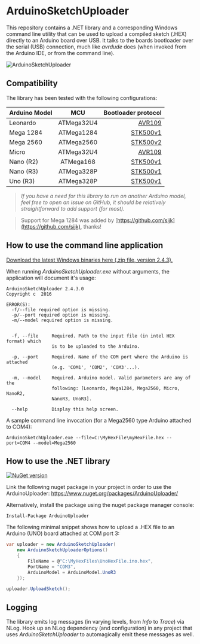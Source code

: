 # ArduinoSketchUploader

This repository contains a .NET library and a corresponding Windows command line utility that can be used to upload a compiled sketch (.HEX) directly to an Arduino board over USB. It talks to the boards bootloader over the serial (USB) connection, much like *avrdude* does (when invoked from the Arduino IDE, or from the command line).

![ArduinoSketchUploader](https://github.com/christophediericx/ArduinoSketchUploader/blob/master/Images/ArduinoSketchUploader.png)

## Compatibility ##

The library has been tested with the following configurations:

| Arduino Model | MCU           | Bootloader protocol                                |
| ------------- |:-------------:| --------------------------------------------------:|
| Leonardo      | ATMega32U4    | [AVR109](/Documentation/AVR109.pdf)                |
| Mega 1284     | ATMega1284    | [STK500v1](/Documentation/STK500v1.pdf)            |
| Mega 2560     | ATMega2560    | [STK500v2](/Documentation/STK500v2.pdf)            |
| Micro         | ATMega32U4    | [AVR109](/Documentation/AVR109.pdf)                |
| Nano (R2)     | ATMega168     |  [STK500v1](/Documentation/STK500v1.pdf)           |
| Nano (R3)     | ATMega328P    | [STK500v1](/Documentation/STK500v1.pdf)            |
| Uno (R3)      | ATMega328P    | [STK500v1](/Documentation/STK500v1.pdf)            |

> *If you have a need for this library to run on another Arduino model, feel free to open an issue on GitHub, it should be relatively straightforward to add support (for most).*

> Support for Mega 1284 was added by [https://github.com/sijk](https://github.com/sijk), thanks!

## How to use the command line application ##

[Download the latest Windows binaries here (.zip file, version 2.4.3).](https://github.com/christophediericx/ArduinoSketchUploader/releases/download/v2.4.3/ArduinoSketchUploader-2.4.3.zip)

When running *ArduinoSketchUploader.exe* without arguments, the application will document it's usage:

```
ArduinoSketchUploader 2.4.3.0
Copyright c  2016

ERROR(S):
  -f/--file required option is missing.
  -p/--port required option is missing.
  -m/--model required option is missing.


  -f, --file     Required. Path to the input file (in intel HEX format) which
                 is to be uploaded to the Arduino.

  -p, --port     Required. Name of the COM port where the Arduino is attached
                 (e.g. 'COM1', 'COM2', 'COM3'...).

  -m, --model    Required. Arduino model. Valid parameters are any of the
                 following: [Leonardo, Mega1284, Mega2560, Micro, NanoR2,
                 NanoR3, UnoR3].

  --help         Display this help screen.
```
A sample command line invocation (for a Mega2560 type Arduino attached to COM4):

```
ArduinoSketchUploader.exe --file=C:\MyHexFile\myHexFile.hex --port=COM4 --model=Mega2560
```

## How to use the .NET library ##

[![NuGet version](https://badge.fury.io/nu/ArduinoUploader.svg)](https://badge.fury.io/nu/ArduinoUploader)

Link the following nuget package in your project in order to use the ArduinoUploader: https://www.nuget.org/packages/ArduinoUploader/

Alternatively, install the package using the nuget package manager console:

```
Install-Package ArduinoUploader
```

The following minimal snippet shows how to upload a .HEX file to an Arduino (UNO) board attached at COM port 3:

```csharp
var uploader = new ArduinoSketchUploader(
    new ArduinoSketchUploaderOptions()
    {
        FileName = @"C:\MyHexFiles\UnoHexFile.ino.hex",
        PortName = "COM3",
        ArduinoModel = ArduinoModel.UnoR3
    });

uploader.UploadSketch();
```

## Logging ##

The library emits log messages (in varying levels, from *Info* to *Trace*) via NLog. Hook up an NLog dependency (and configuration) in any project that uses *ArduinoSketchUploader* to automagically emit these messages as well.


